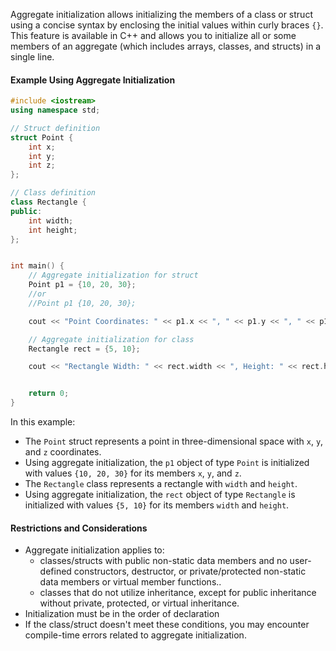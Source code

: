 [//]: # (### Using Aggregate Initialization on Classes and structs)

Aggregate initialization allows initializing the members of a class or struct using a concise syntax by enclosing the initial values within curly braces `{}`. This feature is available in C++ and allows you to initialize all or some members of an aggregate (which includes arrays, classes, and structs) in a single line.

#### Example Using Aggregate Initialization

```cpp
#include <iostream>
using namespace std;

// Struct definition
struct Point {
    int x;
    int y;
    int z;
};

// Class definition
class Rectangle {
public:
    int width;
    int height;
};


int main() {
    // Aggregate initialization for struct
    Point p1 = {10, 20, 30};
    //or
    //Point p1 {10, 20, 30};

    cout << "Point Coordinates: " << p1.x << ", " << p1.y << ", " << p1.z << endl;

    // Aggregate initialization for class
    Rectangle rect = {5, 10};

    cout << "Rectangle Width: " << rect.width << ", Height: " << rect.height << endl;


    return 0;
}
```

In this example:

- The `Point` struct represents a point in three-dimensional space with `x`, `y`, and `z` coordinates.
- Using aggregate initialization, the `p1` object of type `Point` is initialized with values `{10, 20, 30}` for its members `x`, `y`, and `z`.
- The `Rectangle` class represents a rectangle with `width` and `height`.
- Using aggregate initialization, the `rect` object of type `Rectangle` is initialized with values `{5, 10}` for its members `width` and `height`.

#### Restrictions and Considerations

- Aggregate initialization applies to:
  - classes/structs with public non-static data members and no user-defined constructors, destructor, or private/protected non-static data members or virtual member functions..
  - classes that do not utilize inheritance, except for public inheritance without private, protected, or virtual inheritance.
- Initialization must be in the order of declaration
- If the class/struct doesn't meet these conditions, you may encounter compile-time errors related to aggregate initialization.
